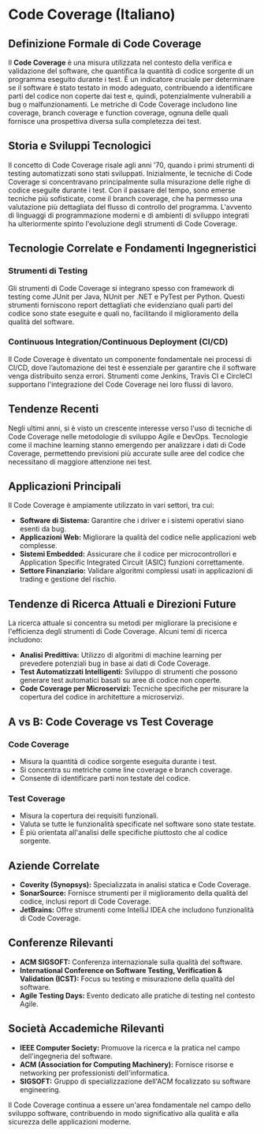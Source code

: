 # Code Coverage (Italiano)

## Definizione Formale di Code Coverage

Il **Code Coverage** è una misura utilizzata nel contesto della verifica e validazione del software, che quantifica la quantità di codice sorgente di un programma eseguito durante i test. È un indicatore cruciale per determinare se il software è stato testato in modo adeguato, contribuendo a identificare parti del codice non coperte dai test e, quindi, potenzialmente vulnerabili a bug o malfunzionamenti. Le metriche di Code Coverage includono line coverage, branch coverage e function coverage, ognuna delle quali fornisce una prospettiva diversa sulla completezza dei test.

## Storia e Sviluppi Tecnologici

Il concetto di Code Coverage risale agli anni '70, quando i primi strumenti di testing automatizzati sono stati sviluppati. Inizialmente, le tecniche di Code Coverage si concentravano principalmente sulla misurazione delle righe di codice eseguite durante i test. Con il passare del tempo, sono emerse tecniche più sofisticate, come il branch coverage, che ha permesso una valutazione più dettagliata del flusso di controllo del programma. L'avvento di linguaggi di programmazione moderni e di ambienti di sviluppo integrati ha ulteriormente spinto l'evoluzione degli strumenti di Code Coverage.

## Tecnologie Correlate e Fondamenti Ingegneristici

### Strumenti di Testing

Gli strumenti di Code Coverage si integrano spesso con framework di testing come JUnit per Java, NUnit per .NET e PyTest per Python. Questi strumenti forniscono report dettagliati che evidenziano quali parti del codice sono state eseguite e quali no, facilitando il miglioramento della qualità del software.

### Continuous Integration/Continuous Deployment (CI/CD)

Il Code Coverage è diventato un componente fondamentale nei processi di CI/CD, dove l’automazione dei test è essenziale per garantire che il software venga distribuito senza errori. Strumenti come Jenkins, Travis CI e CircleCI supportano l'integrazione del Code Coverage nei loro flussi di lavoro.

## Tendenze Recenti

Negli ultimi anni, si è visto un crescente interesse verso l'uso di tecniche di Code Coverage nelle metodologie di sviluppo Agile e DevOps. Tecnologie come il machine learning stanno emergendo per analizzare i dati di Code Coverage, permettendo previsioni più accurate sulle aree del codice che necessitano di maggiore attenzione nei test.

## Applicazioni Principali

Il Code Coverage è ampiamente utilizzato in vari settori, tra cui:

- **Software di Sistema:** Garantire che i driver e i sistemi operativi siano esenti da bug.
- **Applicazioni Web:** Migliorare la qualità del codice nelle applicazioni web complesse.
- **Sistemi Embedded:** Assicurare che il codice per microcontrollori e Application Specific Integrated Circuit (ASIC) funzioni correttamente.
- **Settore Finanziario:** Validare algoritmi complessi usati in applicazioni di trading e gestione del rischio.

## Tendenze di Ricerca Attuali e Direzioni Future

La ricerca attuale si concentra su metodi per migliorare la precisione e l'efficienza degli strumenti di Code Coverage. Alcuni temi di ricerca includono:

- **Analisi Predittiva:** Utilizzo di algoritmi di machine learning per prevedere potenziali bug in base ai dati di Code Coverage.
- **Test Automatizzati Intelligenti:** Sviluppo di strumenti che possono generare test automatici basati su aree di codice non coperte.
- **Code Coverage per Microservizi:** Tecniche specifiche per misurare la copertura del codice in architetture a microservizi.

## A vs B: Code Coverage vs Test Coverage

### Code Coverage

- Misura la quantità di codice sorgente eseguita durante i test.
- Si concentra su metriche come line coverage e branch coverage.
- Consente di identificare parti non testate del codice.

### Test Coverage

- Misura la copertura dei requisiti funzionali.
- Valuta se tutte le funzionalità specificate nel software sono state testate.
- È più orientata all'analisi delle specifiche piuttosto che al codice sorgente.

## Aziende Correlate

- **Coverity (Synopsys):** Specializzata in analisi statica e Code Coverage.
- **SonarSource:** Fornisce strumenti per il miglioramento della qualità del codice, inclusi report di Code Coverage.
- **JetBrains:** Offre strumenti come IntelliJ IDEA che includono funzionalità di Code Coverage.

## Conferenze Rilevanti

- **ACM SIGSOFT:** Conferenza internazionale sulla qualità del software.
- **International Conference on Software Testing, Verification & Validation (ICST):** Focus su testing e misurazione della qualità del software.
- **Agile Testing Days:** Evento dedicato alle pratiche di testing nel contesto Agile.

## Società Accademiche Rilevanti

- **IEEE Computer Society:** Promuove la ricerca e la pratica nel campo dell'ingegneria del software.
- **ACM (Association for Computing Machinery):** Fornisce risorse e networking per professionisti dell'informatica.
- **SIGSOFT:** Gruppo di specializzazione dell'ACM focalizzato su software engineering.

Il Code Coverage continua a essere un'area fondamentale nel campo dello sviluppo software, contribuendo in modo significativo alla qualità e alla sicurezza delle applicazioni moderne.